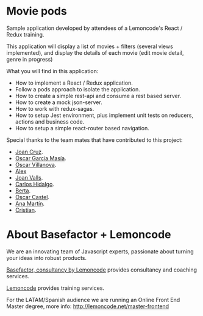 # Movie pods

Sample application developed by attendees of a Lemoncode's React / Redux training.

This application will display a list of movies + filters (several views implemented), and display the details of each
movie (edit movie detail, genre in progress)

What you will find in this application:
  - How to implement a React / Redux application.
  - Follow a pods approach to isolate the application.  
  - How to create a simple rest-api and consume a rest based server.
  - How to create a mock json-server.
  - How to work with redux-sagas.
  - How to setup Jest environment, plus implement unit tests on reducers, actions and business code.
  - How to setup a simple react-router based navigation.

Special thanks to the team mates that have contributed to this project:

- [Joan Cruz](https://github.com/2085020).
- [Oscar García Masía](https://github.com/oscargm).
- [Oscar Villanova](https://github.com/ovillanova).
- [Alex](https://github.com/AlexSan76)
- [Joan Valls](https://github.com/joanvm).
- [Carlos Hidalgo](https://github.com/chalsy87).
- [Berta](https://github.com/berollss).
- [Oscar Castel](https://github.com/castelgo).
- [Ana Martín](https://github.com/martinpaa).
- [Cristian](https://github.com/CristianJM89).


# About Basefactor + Lemoncode

We are an innovating team of Javascript experts, passionate about turning your ideas into robust products.

[Basefactor, consultancy by Lemoncode](http://www.basefactor.com) provides consultancy and coaching services.

[Lemoncode](http://lemoncode.net/services/en/#en-home) provides training services.

For the LATAM/Spanish audience we are running an Online Front End Master degree, more info: http://lemoncode.net/master-frontend

